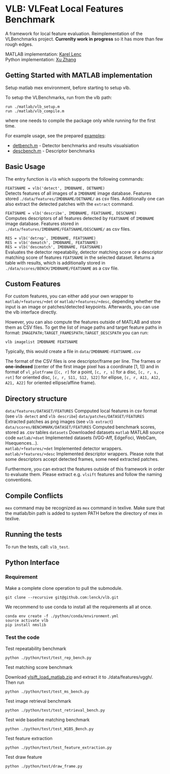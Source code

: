 # VLB: VLFeat Local Features Benchmark

A framework for local feature evaluation.
Reimplementation of the VLBenchmarks project.
**Currenlty work in progress** so it has more than few rough edges.

MATLAB implementation: [Karel Lenc](https://github.com/lenck)   
Python implementation: [Xu Zhang](https://github.com/spongezhang)

## Getting Started with MATLAB implementation
Setup matlab mex environment, before starting to setup vlb.

To setup the VLBenchmarks, run from the vlb path:
```
run ./matlab/vlb_setup.m
run ./matlab/vlb_compile.m
```
where one needs to compile the package only while running for the first time.

For example usage, see the prepared [examples](./examples/):
* [detbench.m](./example/detbench.m) - Detector benchmarks and results visualsiation
* [descbench.m](./example/descbench.m) - Descriptor benchmarks

## Basic Usage
The entry function is `vlb` which supports the following commands:

`FEATSNAME = vlb('detect', IMDBNAME, DETNAME)`  
Detects features of all images of a `IMDBNAME` image database. Features stored
`./data/features/IMDBNAME/DETNAME/` as csv files.
Additionally one can also extract the detected patches with the `extract` command.

`FEATSNAME = vlb('describe', IMDBNAME, FEATSNAME, DESCNAME)`   
Computes descriptors of all features detected by `FEATSNAME` of `IMDBNAME` image database.
Features stored in `./data/features/IMDBNAME/FEATSNAME/DESCNAME/` as csv files.

`RES = vlb('detrep', IMDBNAME, FEATSNAME)`   
`RES = vlb('dematch', IMDBNAME, FEATSNAME)`   
`RES = vlb('descmatch', IMDBNAME, FEATSNAME)`   
Evaluates the detector repeatabiliy, detector matching score or a descriptor matching score of features `FEATSNAME` in the selected dataset. Returns a table with results,
which is additionally stored in `./data/scores/BENCH/IMDBNAME/FEATSNAME` as a csv file.

## Custom Features
For custom features, you can either add your own wrapper to `matlab/+features/+det` or `matlab/+features/+desc`, depending whether the input is an image or patches/detected keypoints. Afterwards, you can use the vlb interface directly.

However, you can also compute the features outside of MATLAB and store them as CSV files. To get the list of image paths and target feature paths in format: `IMAGEPATH;TARGET_FRAMESPATH;TARGET_DESCSPATH` you can run:
```
vlb imagelist IMDBNAME FEATSNAME
```
Typically, this would create a file in `data/IMDBNAME-FEATSNAME.csv`

The format of the CSV files is one descriptor/frame per line. The frames or **one-indexed** (center of the first image pixel has a coordinate [1, 1]) and in format of `vl_plotframe` (`[c, r]` for a point, `[c, r, s]` for a disc, `[c, r, s, rot]` for oriented disc, `[c, r, S11, S12, S22]` for ellipse, `[c, r, A11, A12, A21, A22]` for oriented ellipse/affine frame).

## Directory structure
`data/features/DATASET/FEATURES` Compputed local features in csv format (see `vlb detect` and `vlb describe`)
`data/patches/DATASET/FEATURES` Extracted patches as png images (see `vlb extract`)
`data/scores/BENCHMARK/DATASET/FEATURES` Computed benchmark scores, stored as .csv tables
`datasets` Downloaded datasets
`matlab` MATLAB source code
`matlab/+dset`   Implemented datasets (VGG-Aff, EdgeFoci, WebCam, Hsequences...).  
`matlab/+features/+det` Implemented detector wrappers.  
`matlab/+features/+desc` Implemented descriptor wrappers. Please note that some descriptors accept detected frames, some need extracted patches.

Furthermore, you can extract the features outside of this framework in order to evaluate them. Please extract e.g. `vlsift` features and follow the naming conventions.

## Compile Conflicts
`mex` command may be recognized as `mex` command in texlive. Make sure that the matlab/bin path is added to system PATH before the directory of mex in texlive.


## Running the tests
To run the tests, call:
`vlb_test`.

## Python Interface
### Requirement
Make a complete clone operation to pull the submodule.

```
git clone --recursive git@github.com:lenck/vlb.git
```


We recommend to use conda to install all the requirements all at once.

```
conda env create -f ./python/conda/environment.yml
source activate vlb
pip install nmslib
```

### Test the code

Test repeatability benchmark

```
python ./python/test/test_rep_bench.py
```


Test matching score benchmark

Download [vlsift\_load\_matlab.zip](https://drive.google.com/open?id=1-D_v1LV64FPQf1Kb9RXQYa9zvYzHvtTu) and extract it to ./data/features/vggh/. Then run

```
python ./python/test/test_ms_bench.py
```

Test image retrieval benchmark

```
python ./python/test/test_retrieval_bench.py
```

Test wide baseline matching benchmark

```
python ./python/test/test_W1BS_Bench.py
```

Test feature extraction

```
python ./python/test/test_feature_extraction.py
```

Test draw feature

```
python ./python/test/draw_frame.py
```
